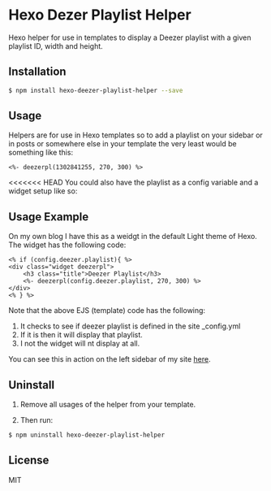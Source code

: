 # Hexo Dezer Playlist Helper

Hexo helper for use in templates to display a Deezer playlist with a given playlist ID, width and height.

## Installation

``` bash
$ npm install hexo-deezer-playlist-helper --save
```

## Usage

Helpers are for use in Hexo templates so to add a playlist on your sidebar or in posts or somewhere else in your template the very least would be something like this:

```
<%- deezerpl(1302841255, 270, 300) %>
```

<<<<<<< HEAD
You could also have the playlist as a config variable and a widget setup like so:

## Usage Example

On my own blog I have this as a weidgt in the default Light theme of Hexo. The widget has the following code:

```
<% if (config.deezer.playlist){ %>
<div class="widget deezerpl">
    <h3 class="title">Deezer Playlist</h3>
    <%- deezerpl(config.deezer.playlist, 270, 300) %>
</div>
<% } %>
```

Note that the above EJS (template) code has the following:

1. It checks to see if deezer playlist is defined in the site _config.yml 
2. If it is then it will display that playlist.
3. I not the widget will nt display at all.

You can see this in action on the left sidebar of my site [here](http://www.dougbromley.com).

## Uninstall

1. Remove all usages of the helper from your template.

2. Then run:

```bash
$ npm uninstall hexo-deezer-playlist-helper
```

## License

MIT

